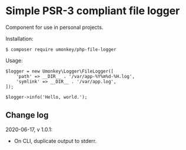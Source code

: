 # Simple PSR-3 compliant file logger

Component for use in personal projects.

Installation:

```
$ composer require umonkey/php-file-logger
```

Usage:

```
$logger = new Umonkey\Logger\FileLogger([
    'path' => __DIR__ . '/var/app-%Y%m%d-%H.log',
    'symlink' => __DIR__ . '/var/app.log',
]);

$logger->info('Hello, world.');
```


## Change log

2020-06-17, v 1.0.1:

- On CLI, duplicate output to stderr.
